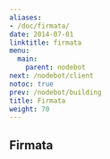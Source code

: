 ```yaml
---
aliases:
- /doc/firmata/
date: 2014-07-01
linktitle: firmata 
menu:
  main:
    parent: nodebot 
next: /nodebot/client
notoc: true
prev: /nodebot/building
title: Firmata 
weight: 70
---
```


## Firmata

